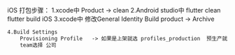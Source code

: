 iOS 打包步骤：
	1.xcode中
		Product -> clean
	2.Android studio中
		flutter clean
		flutter build iOS
	3.xcode中
		修改General Identity Build
		product -> Archive
		
```xml
4.Build Settings
	Provisioning Profile   -> 如果是上架就选 profiles_production  预生产就选wang
	team选择 公司
```


​		
​		